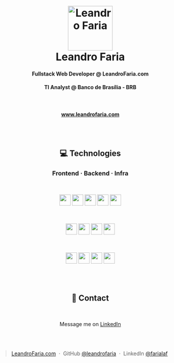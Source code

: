 <h1 align="center">
  <br>
  <img src="https://github.com/leandrofaria.png" alt="Leandro Faria" width="120">
  <br>
  Leandro Faria
  <br>
</h1>

<h4 align="center">Fullstack Web Developer @ LeandroFaria.com</h4>
<h4 align="center">TI Analyst @ Banco de Brasília - BRB</h4>
<br>
<h4 align="center"><a href="https://www.leandrofaria.com">www.leandrofaria.com</a></h4>
<br>
<br>

<h2 align="center">💻 Technologies</h2>
<h3 align="center">Frontend &middot; Backend &middot; Infra</h3>
<br>
<p align="center">
    <img src="https://img.shields.io/badge/react-%2320232a.svg?style=for-the-badge&logo=react&logoColor=%2361DAFB" height="30px" />
    <img src="https://img.shields.io/badge/Next-black?style=for-the-badge&logo=next.js&logoColor=white" height="30px" />
    <img src="https://img.shields.io/badge/javascript-%23323330.svg?style=for-the-badge&logo=javascript&logoColor=%23F7DF1E" height="30px" />
    <img src="https://img.shields.io/badge/html5-%23E34F26.svg?style=for-the-badge&logo=html5&logoColor=white" height="30px" />
    <img src="https://img.shields.io/badge/css3-%231572B6.svg?style=for-the-badge&logo=css3&logoColor=white" height="30px" />
</p>
<br>
<p align="center">
    <img src="https://img.shields.io/badge/node.js-6DA55F?style=for-the-badge&logo=node.js&logoColor=white" height="30px" />
    <img src="https://img.shields.io/badge/express.js-%23404d59.svg?style=for-the-badge&logo=express&logoColor=%2361DAFB" height="30px" />
    <img src="https://img.shields.io/badge/MongoDB-%234ea94b.svg?style=for-the-badge&logo=mongodb&logoColor=white" height="30px" />
    <img src="https://img.shields.io/badge/mysql-%2300f.svg?style=for-the-badge&logo=mysql&logoColor=white" height="30px" />
</p>
<br>
<p align="center">
    <img src="https://img.shields.io/badge/nginx-%23009639.svg?style=for-the-badge&logo=nginx&logoColor=white" height="30px" />
    <img src="https://img.shields.io/badge/docker-%230db7ed.svg?style=for-the-badge&logo=docker&logoColor=white" height="30px" />
    <img src="https://img.shields.io/badge/kubernetes-%23326ce5.svg?style=for-the-badge&logo=kubernetes&logoColor=white" height="30px" />
    <img src="https://img.shields.io/badge/Linux-FCC624?style=for-the-badge&logo=linux&logoColor=black" height="30px" />
</p>
<br>
<br>
<h2 align="center">📝 Contact</h2>
<br>
<p align="center">Message me on <a href="https://www.linkedin.com/in/farialaf">LinkedIn</a></p>
<br>
<br>


> [LeandroFaria.com](https://www.leandrofaria.com) &nbsp;&middot;&nbsp;
> GitHub [@leandrofaria](https://github.com/leandrofaria) &nbsp;&middot;&nbsp;
> LinkedIn [@farialaf](https://www.linkedin.com/in/farialaf/)
